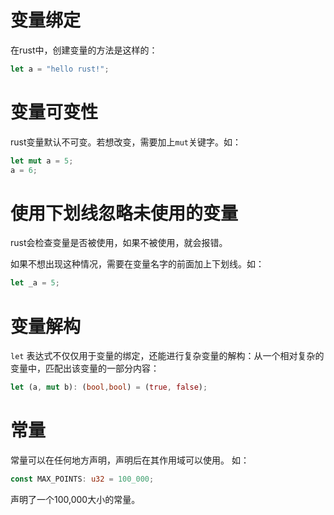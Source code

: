 # 变量绑定
在rust中，创建变量的方法是这样的：
```rust
let a = "hello rust!";
```

# 变量可变性
rust变量默认不可变。若想改变，需要加上```mut```关键字。如：
```rust
let mut a = 5;
a = 6;
```
# 使用下划线忽略未使用的变量
rust会检查变量是否被使用，如果不被使用，就会报错。

如果不想出现这种情况，需要在变量名字的前面加上下划线。如：
```rust
let _a = 5;
```

# 变量解构
```let``` 表达式不仅仅用于变量的绑定，还能进行复杂变量的解构：从一个相对复杂的变量中，匹配出该变量的一部分内容：
```rust
let (a, mut b): (bool,bool) = (true, false);
```

# 常量
常量可以在任何地方声明，声明后在其作用域可以使用。
如：
```rust
const MAX_POINTS: u32 = 100_000;
```
声明了一个100,000大小的常量。
